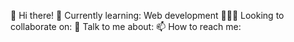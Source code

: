 👋 Hi there!
🌱 Currently learning: Web development
🤜💥🤛 Looking to collaborate on: 
💬 Talk to me about: 
📫 How to reach me:
